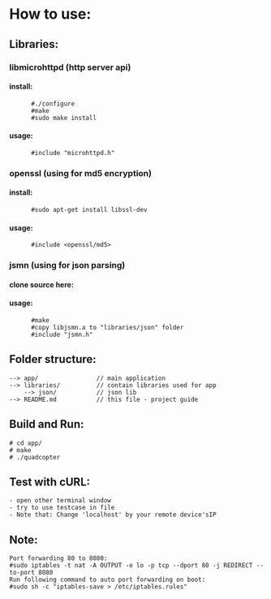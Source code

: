 # How to use:

## Libraries:
### libmicrohttpd (http server api)
#### install:
  		  #./configure
  		  #make
  		  #sudo make install
#### usage:
  		  #include "microhttpd.h"
### openssl (using for md5 encryption)
####  install:
  		  #sudo apt-get install libssl-dev
####  usage:
  		  #include <openssl/md5>
### jsmn (using for json parsing)
####  clone source here:
####  usage:
  		  #make
  		  #copy libjsmn.a to "libraries/json" folder
  		  #include "jsmn.h"

##  Folder structure:
	--> app/				// main application
	--> libraries/			// contain libraries used for app
		--> json/           // json lib
	--> README.md           // this file - project guide

##  Build and Run:
	# cd app/
	# make
	# ./quadcopter

##  Test with cURL:
	- open other terminal window
	- try to use testcase in file
    - Note that: Change 'localhost' by your remote device'sIP

##  Note:
    Port forwarding 80 to 8080:
    #sudo iptables -t nat -A OUTPUT -o lo -p tcp --dport 80 -j REDIRECT --to-port 8080
    Run following command to auto port forwarding on boot:
    #sudo sh -c "iptables-save > /etc/iptables.rules"